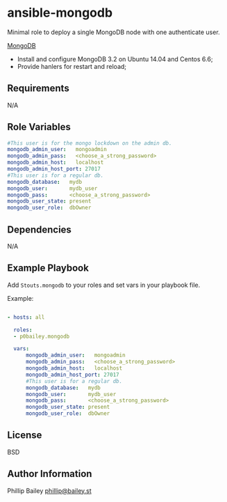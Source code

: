 ansible-mongodb
=========

Minimal role to deploy a single MongoDB node with one authenticate user.

[MongoDB](http://www.mongodb.org/)

* Install and configure  MongoDB 3.2 on Ubuntu 14.04 and Centos 6.6;
* Provide hanlers for restart and reload;

Requirements
------------

N/A


Role Variables
--------------
```yaml
#This user is for the mongo lockdown on the admin db.
mongodb_admin_user:   mongoadmin
mongodb_admin_pass:   <choose_a_strong_password>
mongodb_admin_host:   localhost
mongodb_admin_host_port: 27017
#This user is for a regular db.
mongodb_database:   mydb
mongodb_user:       mydb_user
mongodb_pass:       <choose_a_strong_password>
mongodb_user_state: present
mongodb_user_role:  dbOwner
```

Dependencies
------------

N/A


Example Playbook
----------------

Add `Stouts.mongodb` to your roles and set vars in your playbook file.

Example:

```yaml

- hosts: all

  roles:
  - p0bailey.mongodb

  vars:
      mongodb_admin_user:   mongoadmin
      mongodb_admin_pass:   <choose_a_strong_password>
      mongodb_admin_host:   localhost
      mongodb_admin_host_port: 27017
      #This user is for a regular db.
      mongodb_database:   mydb
      mongodb_user:       mydb_user
      mongodb_pass:       <choose_a_strong_password>
      mongodb_user_state: present
      mongodb_user_role:  dbOwner
```

License
-------

BSD

Author Information
------------------

Phillip Bailey <phillip@bailey.st>
